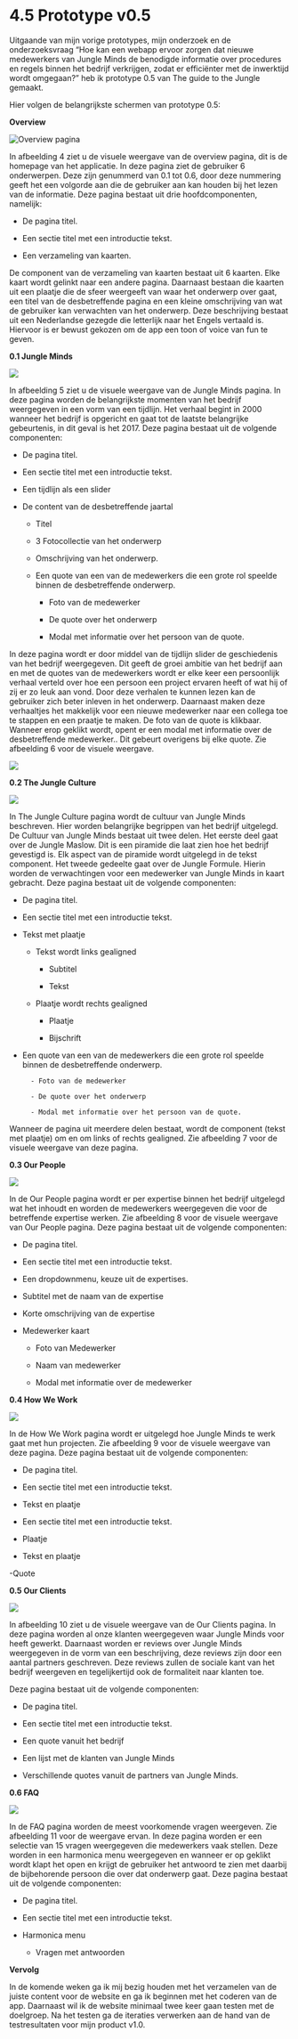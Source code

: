 # 4.5 Prototype v0.5

Uitgaande van mijn vorige prototypes, mijn onderzoek en de onderzoeksvraag “Hoe kan een webapp ervoor zorgen dat nieuwe medewerkers van Jungle Minds de benodigde informatie over procedures en regels binnen het bedrijf verkrijgen, zodat er efficiënter met de inwerktijd wordt omgegaan?” heb ik prototype 0.5 van The guide to the Jungle gemaakt. 

Hier volgen de belangrijkste schermen van prototype 0.5:

**Overview**

![Overview pagina](../.gitbook/assets/overview-2%20%281%29.jpg)

In afbeelding 4 ziet u de visuele weergave van de overview pagina, dit is de homepage van het applicatie. In deze pagina ziet de gebruiker 6 onderwerpen. Deze zijn genummerd van 0.1 tot 0.6, door deze nummering geeft het een  volgorde aan die de gebruiker aan kan houden bij het lezen van de informatie. Deze pagina bestaat uit drie hoofdcomponenten, namelijk: 

- De pagina titel.

- Een sectie titel met een introductie tekst.

-  Een verzameling van kaarten. 

De component van de verzameling van kaarten bestaat uit 6 kaarten. Elke kaart wordt gelinkt naar een andere pagina. Daarnaast bestaan die kaarten uit een plaatje die de sfeer weergeeft van waar het onderwerp over gaat, een titel van de desbetreffende pagina en een kleine omschrijving van wat de gebruiker kan verwachten van het onderwerp. Deze beschrijving bestaat uit een Nederlandse gezegde die letterlijk naar het Engels vertaald is. Hiervoor is er bewust gekozen om de app een toon of voice van fun te geven.

**0.1 Jungle Minds**

![](../.gitbook/assets/0.1-jungle-minds-copy.jpg)

In afbeelding 5 ziet u de visuele weergave van de Jungle Minds pagina. In deze pagina worden de belangrijkste momenten van het bedrijf weergegeven in een vorm van een tijdlijn. Het verhaal begint in 2000 wanneer het bedrijf is opgericht en gaat tot de laatste belangrijke gebeurtenis, in dit geval is het 2017. Deze pagina bestaat uit de volgende componenten:

- De pagina titel.

- Een sectie titel met een introductie tekst.

- Een tijdlijn als een slider

- De content van de desbetreffende jaartal

    - Titel

    - 3 Fotocollectie van het onderwerp

    - Omschrijving van het onderwerp.

    - Een quote van een van de medewerkers die een grote rol speelde binnen         de desbetreffende onderwerp.

        - Foto van de medewerker

        - De quote over het onderwerp

        - Modal met informatie over het persoon van de quote.

In deze pagina wordt er door middel van de tijdlijn slider de geschiedenis van het bedrijf weergegeven. Dit geeft de groei ambitie van het bedrijf aan en met de quotes van de medewerkers wordt er elke keer een persoonlijk verhaal verteld over hoe een persoon een project ervaren heeft of wat hij of zij er zo leuk aan vond. Door deze verhalen te kunnen lezen kan de gebruiker zich beter inleven in het onderwerp. Daarnaast maken deze verhaaltjes het makkelijk voor een nieuwe medewerker naar een collega toe te stappen en een praatje te maken. De foto van de quote is klikbaar. Wanneer erop geklikt wordt, opent  er een modal met informatie over de desbetreffende medewerker.. Dit gebeurt overigens bij elke quote. Zie afbeelding 6 voor de visuele weergave. 

![](../.gitbook/assets/0.1-jungle-minds-modal%20%281%29.jpg)

**0.2 The Jungle Culture**

![](../.gitbook/assets/0.2-the-jungle-culture-copy%20%281%29.jpg)

In The Jungle Culture pagina wordt de cultuur van Jungle Minds beschreven. Hier worden belangrijke begrippen van het bedrijf uitgelegd. De Cultuur van Jungle Minds bestaat uit twee delen. Het eerste deel gaat over de Jungle Maslow. Dit is een piramide die laat zien hoe het bedrijf gevestigd is.  Elk aspect van de piramide wordt uitgelegd in de tekst component. Het tweede gedeelte gaat over de Jungle Formule. Hierin worden de verwachtingen voor een medewerker van Jungle Minds in kaart gebracht. Deze pagina bestaat uit de volgende componenten:

- De pagina titel.

- Een sectie titel met een introductie tekst.

- Tekst met plaatje

    - Tekst wordt links gealigned

        - Subtitel

        - Tekst

    - Plaatje wordt rechts gealigned 

        - Plaatje

        - Bijschrift

- Een quote van een van de medewerkers die een grote rol speelde binnen     de desbetreffende onderwerp.

        - Foto van de medewerker

        - De quote over het onderwerp

        - Modal met informatie over het persoon van de quote.

Wanneer de pagina uit meerdere delen bestaat, wordt de component \(tekst met plaatje\) om en om links of rechts gealigned.  Zie afbeelding 7 voor de visuele weergave van deze pagina. 

**0.3 Our People**

![](../.gitbook/assets/0.3-our-people-copy%20%281%29.jpg)

In de Our People pagina wordt er per expertise binnen het bedrijf uitgelegd wat het inhoudt en worden de medewerkers weergegeven die voor de betreffende expertise werken. Zie afbeelding 8 voor de visuele weergave van Our People pagina. Deze pagina bestaat uit de volgende componenten:

- De pagina titel.

- Een sectie titel met een introductie tekst.

- Een dropdownmenu, keuze uit de expertises.

- Subtitel met de naam van de expertise

- Korte omschrijving van de expertise

- Medewerker kaart

    - Foto van Medewerker

    - Naam van medewerker

    - Modal met informatie over de medewerker

**0.4 How We Work**

![](../.gitbook/assets/0.4-how-we-work-copy.jpg)

In de How We Work pagina wordt er uitgelegd hoe Jungle Minds te werk gaat met hun projecten. Zie afbeelding 9 voor de visuele weergave van deze pagina. Deze pagina bestaat uit de volgende componenten:

- De pagina titel.

- Een sectie titel met een introductie tekst.

- Tekst en plaatje

- Een sectie titel met een introductie tekst.

- Plaatje

- Tekst en plaatje

-Quote

**0.5 Our Clients**

![](../.gitbook/assets/0.5-our-clients-copy.jpg)

In afbeelding 10 ziet u de visuele weergave van de Our Clients pagina. In deze pagina worden al onze klanten weergegeven waar Jungle Minds voor heeft gewerkt. Daarnaast worden er reviews over Jungle Minds weergegeven in de vorm van een beschrijving, deze reviews zijn door een aantal partners geschreven.  Deze reviews zullen de sociale kant van het bedrijf weergeven en tegelijkertijd ook de formaliteit naar klanten toe. 

Deze pagina bestaat uit de volgende componenten:

- De pagina titel.

- Een sectie titel met een introductie tekst.

- Een quote vanuit het bedrijf

- Een lijst met de klanten van Jungle Minds

- Verschillende quotes vanuit de partners van Jungle Minds.

**0.6 FAQ**

![](../.gitbook/assets/0.6-faq-copy.jpg)

In de FAQ pagina worden de meest voorkomende vragen weergeven. Zie afbeelding 11 voor de weergave ervan. In deze pagina worden er een selectie van 15 vragen weergegeven die medewerkers vaak stellen. Deze worden in een harmonica menu weergegeven en wanneer er op geklikt wordt klapt het open en krijgt de gebruiker het antwoord te zien met daarbij de bijbehorende persoon die over dat onderwerp gaat.  Deze pagina bestaat uit de volgende componenten:

- De pagina titel.

- Een sectie titel met een introductie tekst.

- Harmonica menu 

    - Vragen met antwoorden

**Vervolg**

In de komende weken ga ik mij bezig houden met het verzamelen van de juiste content voor de website en  ga ik beginnen met het coderen van de app. Daarnaast wil ik de website minimaal twee keer gaan testen met de doelgroep. Na het testen ga de iteraties verwerken aan de hand van de testresultaten voor mijn product v1.0.



